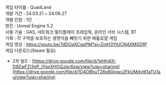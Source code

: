 게임 타이틀 : QuadLand </br>
개발 기간 : 24.03.21 ~ 24.06.27</br>
개발 인원 : 1인</br>
엔진 : Unreal Engine 5.2</br>
사용 기술 : GAS, 네트워크 멀티플레이 프레임웍, 온라인 서브 시스템, BT</br>
기획 : 각 구역을 보호하는 생명석을 빼앗기 위한 배틀로얄 게임</br>
게임 영상 : https://youtu.be/7dDOaXCgpPM?si=ZmH3YlUCN4XMGDfP</br>
게임 다운로드(Steam 필요)</br>
  - 2차 빌드 : [https://drive.google.com/file/d/1eHhdjX-D9ZwFZI3gP_IYpxXHOQJqc6xw/view?usp=sharing](https://drive.google.com/file/d/1D4OBhuT28q80ipwx2FkUMdyI91aTU1au/view?usp=sharing)</br>
